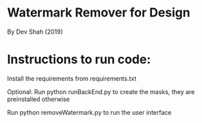 # Watermark Remover for Design
By Dev Shah (2019)

# Instructions to run code:
Install the requirements from requirements.txt

Optional: Run python runBackEnd.py to create the masks, they are preinstalled otherwise

Run python removeWatermark.py to run the user interface
